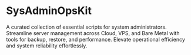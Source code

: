 # SysAdminOpsKit
A curated collection of essential scripts for system administrators. Streamline server management across Cloud, VPS, and Bare Metal with tools for backup, restore, and performance. Elevate operational efficiency and system reliability effortlessly.
